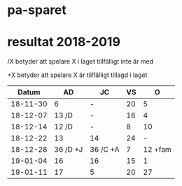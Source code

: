 # pa-sparet

# resultat 2018-2019

/X betyder att spelare X i laget tillfälligt inte är med

+X betyder att spelare X är tillfälligt tillagd i laget

Datum|AD|JC|VS|O|
-----------|-----|-----|-----|-----|
18-11-30 |6|-|20|5|
18-12-07 |13 /D|-|16|4|
18-12-14 |12 /D|-|8|10|
18-12-22 |13|14|24| - |
18-12-28 |36 /D +J| 36 /C +A | 7 | 12 +fam |
19-01-04 | 16 | 16 | 15 | 1 |
19-01-11 | 17 | 5 | 20 | 27 |
